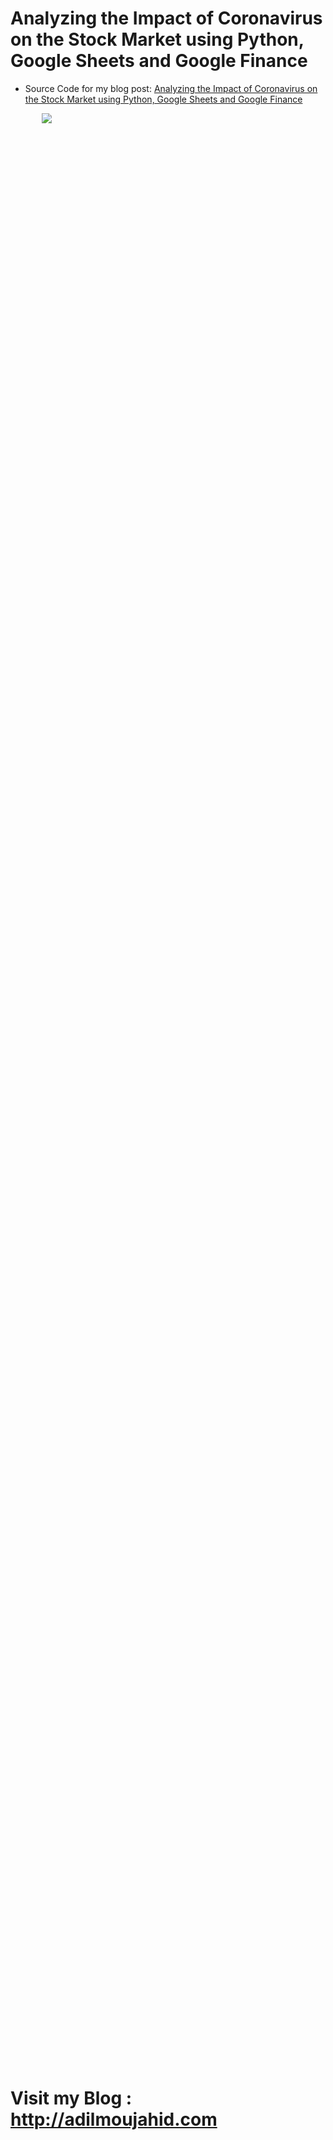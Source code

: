 # Analyzing the Impact of Coronavirus on the Stock Market using Python, Google Sheets and Google Finance
* Source Code for my blog post: [Analyzing the Impact of Coronavirus on the Stock Market using Python, Google Sheets and Google Finance](http://adilmoujahid.com/posts/2020/04/stocks-analysis-covid19-coronavirus-python/)


<div style="display:block;margin:auto;height:80%;width:80%">
  <img src="images/data_flow">
</div>

# Visit my Blog : http://adilmoujahid.com
